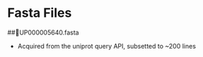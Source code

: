 
# Fasta Files

##UP000005640.fasta

- Acquired from the uniprot query API, subsetted to ~200 lines
